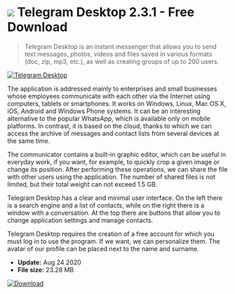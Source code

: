 # ![](https://cdn.softexe.net/static/icon/d/telegram-desktop-8532.png) Telegram Desktop 2.3.1 - Free Download

> Telegram Desktop is an instant messenger that allows you to send text messages, photos, videos and files saved in various formats (doc, zip, mp3, etc.), as well as creating groups of up to 200 users.

[![Telegram Desktop](https://gallery.dpcdn.pl/imgc/Tools/73393/g_-_420x350_1.5_-_x20170112193601_0.jpeg)](https://softexe.net/win/internet/messenger/telegram-desktop:hecb.html)

The application is addressed mainly to enterprises and small businesses whose employees communicate with each other via the Internet using computers, tablets or smartphones. It works on Windows, Linux, Mac OS X, iOS, Android and Windows Phone systems. It can be an interesting alternative to the popular WhatsApp, which is available only on mobile platforms. In contrast, it is based on the cloud, thanks to which we can access the archive of messages and contact lists from several devices at the same time.
 
 The communicator contains a built-in graphic editor, which can be useful in everyday work, if you want, for example, to quickly crop a given image or change its position. After performing these operations, we can share the file with other users using the application. The number of shared files is not limited, but their total weight can not exceed 1.5 GB.
 
 Telegram Desktop has a clear and minimal user interface. On the left there is a search engine and a list of contacts, while on the right there is a window with a conversation. At the top there are buttons that allow you to change application settings and manage contacts.
 
 Telegram Desktop requires the creation of a free account for which you must log in to use the program. If we want, we can personalize them. The avatar of our profile can be placed next to the name and surname.


- **Update:** Aug 24 2020
- **File size:** 23.28 MB

[![Download](https://cdn.softexe.net/static/img/download.png)](https://softexe.net/win/internet/messenger/telegram-desktop:hecb.html)

